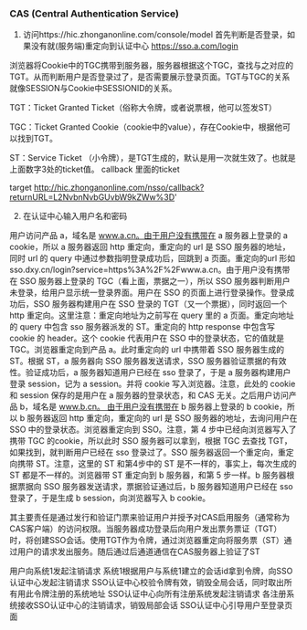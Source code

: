 ### CAS (Central Authentication Service)

1. 访问https://hic.zhonganonline.com/console/model 首先判断是否登录，如果没有就(服务端)重定向到认证中心 https://sso.a.com/login


浏览器将Cookie中的TGC携带到服务器，服务器根据这个TGC，查找与之对应的TGT。从而判断用户是否登录过了，是否需要展示登录页面。TGT与TGC的关系就像SESSION与Cookie中SESSIONID的关系。

TGT：Ticket Granted Ticket（俗称大令牌，或者说票根，他可以签发ST）

TGC：Ticket Granted Cookie（cookie中的value），存在Cookie中，根据他可以找到TGT。

ST：Service Ticket （小令牌），是TGT生成的，默认是用一次就生效了。也就是上面数字3处的ticket值。 callback 里面的ticket



target http://hic.zhonganonline.com/nsso/callback?returnURL=L2NvbnNvbGUvbW9kZWw%3D'

2. 在认证中心输入用户名和密码



用户访问产品 a，域名是 www.a.cn。由于用户没有携带在 a 服务器上登录的 a cookie，所以 a 服务器返回 http 重定向，重定向的 url 是 SSO 服务器的地址，同时 url 的 query 中通过参数指明登录成功后，回跳到 a 页面。重定向的url 形如 sso.dxy.cn/login?service=https%3A%2F%2Fwww.a.cn。由于用户没有携带在 SSO 服务器上登录的 TGC（看上面，票据之一），所以 SSO 服务器判断用户未登录，给用户显示统一登录界面。用户在 SSO 的页面上进行登录操作。登录成功后，SSO 服务器构建用户在 SSO 登录的 TGT（又一个票据），同时返回一个 http 重定向。这里注意：重定向地址为之前写在 query 里的 a 页面。重定向地址的 query 中包含 sso 服务器派发的 ST。重定向的 http response 中包含写 cookie 的 header。这个 cookie 代表用户在 SSO 中的登录状态，它的值就是 TGC。浏览器重定向到产品 a。此时重定向的 url 中携带着 SSO 服务器生成的 ST。根据 ST，a 服务器向 SSO 服务器发送请求，SSO 服务器验证票据的有效性。验证成功后，a 服务器知道用户已经在 sso 登录了，于是 a 服务器构建用户登录 session，记为 a session。并将 cookie 写入浏览器。注意，此处的 cookie 和 session 保存的是用户在 a 服务器的登录状态，和 CAS 无关。之后用户访问产品 b，域名是 www.b.cn。 由于用户没有携带在 b 服务器上登录的 b cookie，所以 b 服务器返回 http 重定向，重定向的 url 是 SSO 服务器的地址，去询问用户在 SSO 中的登录状态。浏览器重定向到 SSO。注意，第 4 步中已经向浏览器写入了携带 TGC 的cookie，所以此时 SSO 服务器可以拿到，根据 TGC 去查找 TGT，如果找到，就判断用户已经在 sso 登录过了。SSO 服务器返回一个重定向，重定向携带 ST。注意，这里的 ST 和第4步中的 ST 是不一样的，事实上，每次生成的 ST 都是不一样的。浏览器带 ST 重定向到 b 服务器，和第 5 步一样。b 服务器根据票据向 SSO 服务器发送请求，票据验证通过后，b 服务器知道用户已经在 sso 登录了，于是生成 b session，向浏览器写入 b cookie。



其主要责任是通过发行和验证门票来验证用户并授予对CAS启用服务（通常称为CAS客户端）的访问权限。当服务器成功登录后向用户发出票务票证（TGT）时，将创建SSO会话。使用TGT作为令牌，通过浏览器重定向将服务票（ST）通过用户的请求发出服务。随后通过后通道通信在CAS服务器上验证了ST


用户向系统1发起注销请求
系统1根据用户与系统1建立的会话id拿到令牌，向SSO认证中心发起注销请求
SSO认证中心校验令牌有效，销毁全局会话，同时取出所有用此令牌注册的系统地址
SSO认证中心向所有注册系统发起注销请求
各注册系统接收SSO认证中心的注销请求，销毁局部会话
SSO认证中心引导用户至登录页面
